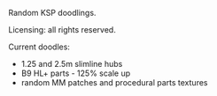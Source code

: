 Random KSP doodlings.

Licensing: all rights reserved.


Current doodles:

<ul>
<li>1.25 and 2.5m slimline hubs
<li>B9 HL+ parts - 125% scale up
<li>random MM patches and procedural parts textures
</ul>